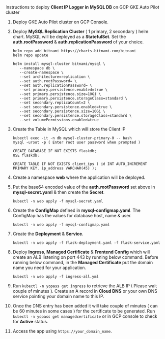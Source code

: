 Instructions to deploy **Client IP Logger in MySQL DB** on GCP GKE Auto Pilot cluster
  1. Deploy GKE Auto Pilot cluster on GCP Console.
  2. Deploy **MySQL Replication Cluster** ( 1 primary, 2 secondary ) helm chart. MySQL will be deployed as a **StatefulSet**. Set the **auth.rootPassword** & **auth.replicationPassword** of your choice.
     
     ```
     helm repo add bitnami https://charts.bitnami.com/bitnami
     helm repo update
     
     helm install mysql-cluster bitnami/mysql \
        --namespace db \
        --create-namespace \
        --set architecture=replication \
        --set auth.rootPassword= \
        --set auth.replicationPassword= \
        --set primary.persistence.enabled=true \
        --set primary.persistence.size=10Gi \
        --set primary.persistence.storageClass=standard \
        --set secondary.replicaCount=2 \
        --set secondary.persistence.enabled=true \
        --set secondary.persistence.size=10Gi \
        --set secondary.persistence.storageClass=standard \
        --set volumePermissions.enabled=true
     ```
  3. Create the Table in MySQL which will store the Client IP

     ```
     kubectl exec -it -n db mysql-cluster-primary-0 -- bash
     mysql -uroot -p ( Enter root user password when prompted )

     CREATE DATABASE IF NOT EXISTS flaskdb;
     USE flaskdb;

     CREATE TABLE IF NOT EXISTS client_ips ( id INT AUTO_INCREMENT PRIMARY KEY, ip_address VARCHAR(45) );
     ```
  4. Create a namespace **web** where the application will be deployed.
  5. Put the base64 encoded value of the **auth.rootPassword** set above in **mysql-secret.yaml** & then create the **Secret**.
     
     ```
     kubectl -n web apply -f mysql-secret.yaml
     ```
  6. Create the **ConfigMap** defined in **mysql-configmap.yaml**. The ConfigMap has the values for database host, name & user.
     
     ```
     kubectl -n web apply -f mysql-configmap.yaml
     ```
  7. Create the **Deployment** & **Service**. 

     ```
     kubectl -n web apply -f flask-deployment.yaml -f flask-service.yaml
     ```
  8. Deploy **Ingress**, **Managed Certificate** & **Frontend Config** which will create an ALB listening on port 443 by running below command. Before running below command, in the **Managed Certificate** put the domain name you need for your application.
     ```
     kubectl -n web apply -f ingress-all.yml
     ```
  9. Run ` kubectl -n yopass get ingress ` to retrieve the ALB IP ( Please wait couple of minutes ). Create an A record in **Cloud DNS** or your own DNS service pointing your domain name to this IP.
 10. Once the DNS entry has been added it will take couple of minutes ( can be 60 minutes in some cases ) for the certificate to be generated. Run ` kubectl -n yopass get managedcertificate ` or in GCP console to check for **Active** status.
 11. Access the app using `https://your_domain_name`.